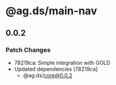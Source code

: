 # @ag.ds/main-nav

## 0.0.2
### Patch Changes

- 78219ca: Simple integration with GOLD
- Updated dependencies [78219ca]
  - @ag.ds/core@0.0.2
